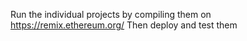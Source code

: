Run the individual projects by compiling them on https://remix.ethereum.org/
Then deploy and test them
